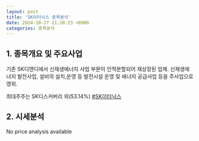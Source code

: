 ```yaml
---
layout: post
title: 'SK이터닉스 종목분석'
date: 2024-10-27 21:20:23 +0900
categories: 종목분석
---
```


## 1. 종목개요 및 주요사업

기존 SK디앤디에서 신재생에너지 사업 부문이 인적분할되어 재상장된 업체. 신재생에너지 발전사업, 설비의 설치,운영 등 발전시설 운영 및 에너지 공급사업 등을 주사업으로 영위.

최대주주는 SK디스커버리 외(53.14%)
[#SK이터닉스](#)

## 2. 시세분석

No price analysis available
